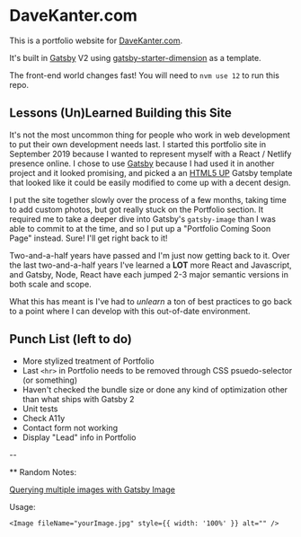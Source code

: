 # DaveKanter.com

This is a portfolio website for [DaveKanter.com](http://www.davekanter.com).

It's built in [Gatsby](https://gatsby.js) V2 using [gatsby-starter-dimension](https://github.com/codebushi/gatsby-starter-dimension) as a template.

The front-end world changes fast! You will need to `nvm use 12` to run this repo.

## Lessons (Un)Learned Building this Site

It's not the most uncommon thing for people who work in web development to put their own development needs last. I started this portfolio site in September 2019 because I wanted to represent myself with a React / Netlify presence online. I chose to use [Gatsby](https://www.gatsbyjs.com/) because I had used it in another project and it looked promising, and picked a an [HTML5 UP](https://html5up.net/) Gatsby template that looked like it could be easily modified to come up with a decent design.

I put the site together slowly over the process of a few months, taking time to add custom photos, but got really stuck on the Portfolio section. It required me to take a deeper dive into Gatsby's `gatsby-image` than I was able to commit to at the time, and so I put up a "Portfolio Coming Soon Page" instead. Sure! I'll get right back to it!

Two-and-a-half years have passed and I'm just now getting back to it. Over the last two-and-a-half years I've learned a **LOT** more React and Javascript, and Gatsby, Node, React have each jumped 2-3 major semantic versions in both scale and scope.

What this has meant is I've had to _unlearn_ a ton of best practices to go back to a point where I can develop with this out-of-date environment.

## Punch List (left to do)

- More stylized treatment of Portfolio
- Last `<hr>` in Portfolio needs to be removed through CSS psuedo-selector (or something)
- Haven't checked the bundle size or done any kind of optimization other than what ships with Gatsby 2
- Unit tests
- Check A11y
- Contact form not working
- Display "Lead" info in Portfolio

--

\*\* Random Notes:

[Querying multiple images with Gatsby Image](https://stackoverflow.com/questions/56437205/how-do-i-query-multiple-images-with-gatsby-image)

Usage:

`<Image fileName="yourImage.jpg" style={{ width: '100%' }} alt="" />`
